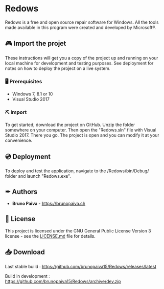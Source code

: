 # Redows

Redows is a free and open source repair software for Windows. All the tools made available in this program
were created and developed by Microsoft®.

## 🎮 Import the projet

These instructions will get you a copy of the project up and running on your local machine for development and testing purposes. See deployment for notes on how to deploy the project on a live system.

### 🖥 Prerequisites

- Windows 7, 8.1 or 10
- Visual Studio 2017

### ⛏ Import

To get started, download the project on GitHub. Unzip the folder somewhere on your computer. Then open the "Redows.sln" file with Visual Studio 2017. There you go. The project is open and you can modify it at your convenience.

## 💿 Deployment

To deploy and test the application, navigate to the /Redows/bin/Debug/ folder and launch "Redows.exe".

## ✒ Authors

* **Bruno Paiva** - https://brunopaiva.ch

## 📃 License

This project is licensed under the GNU General Public License Version 3 license - see the [LICENSE.md](LICENSE.md) file for details.

## 📥 Download

Last stable build : https://github.com/brunopaiva15/Redows/releases/latest

Build in development : https://github.com/brunopaiva15/Redows/archive/dev.zip
